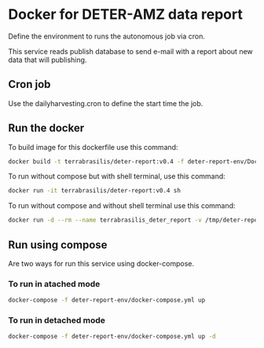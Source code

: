 # Docker for DETER-AMZ data report

Define the environment to runs the autonomous job via cron.

This service reads publish database to send e-mail with a report about new data that will publishing.


## Cron job
Use the dailyharvesting.cron to define the start time the job.

## Run the docker

To build image for this dockerfile use this command:

```bash
docker build -t terrabrasilis/deter-report:v0.4 -f deter-report-env/Dockerfile .
```

To run without compose but with shell terminal, use this command:

```bash
docker run -it terrabrasilis/deter-report:v0.4 sh
```


To run without compose and without shell terminal use this command:

```bash
docker run -d --rm --name terrabrasilis_deter_report -v /tmp/deter-report:/usr/local/data terrabrasilis/deter-report:v0.4
```

## Run using compose

Are two ways for run this service using docker-compose.

### To run in atached mode

```bash
docker-compose -f deter-report-env/docker-compose.yml up
```

### To run in detached mode

```bash
docker-compose -f deter-report-env/docker-compose.yml up -d
```